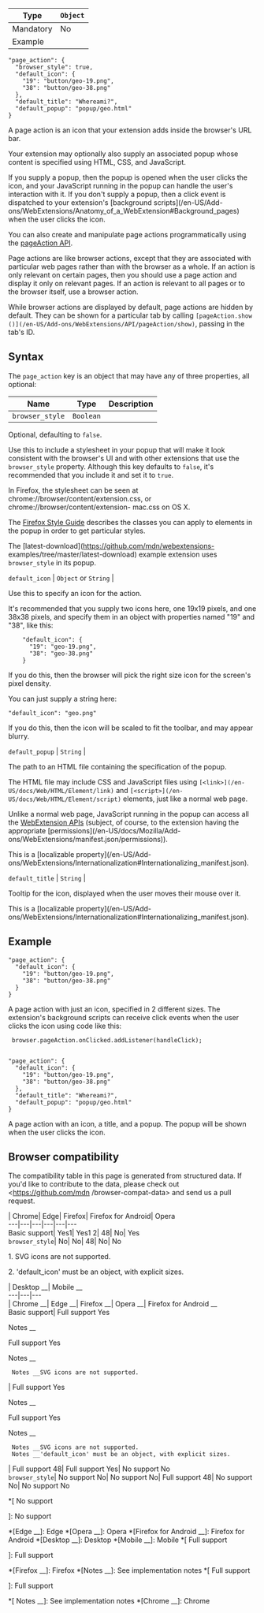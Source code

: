 Type | `Object`  
---|---  
Mandatory | No  
Example |

    
    
    "page_action": {
      "browser_style": true,
      "default_icon": {
        "19": "button/geo-19.png",
        "38": "button/geo-38.png"
      },
      "default_title": "Whereami?",
      "default_popup": "popup/geo.html"
    }  
  
A page action is an icon that your extension adds inside the browser's URL
bar.

Your extension may optionally also supply an associated popup whose content is
specified using HTML, CSS, and JavaScript.

If you supply a popup, then the popup is opened when the user clicks the icon,
and your JavaScript running in the popup can handle the user's interaction
with it. If you don't supply a popup, then a click event is dispatched to your
extension's [background scripts](/en-US/Add-
ons/WebExtensions/Anatomy_of_a_WebExtension#Background_pages) when the user
clicks the icon.

You can also create and manipulate page actions programmatically using the
[pageAction API](/en-US/Add-ons/WebExtensions/API/pageAction).

Page actions are like browser actions, except that they are associated with
particular web pages rather than with the browser as a whole. If an action is
only relevant on certain pages, then you should use a page action and display
it only on relevant pages. If an action is relevant to all pages or to the
browser itself, use a browser action.

While browser actions are displayed by default, page actions are hidden by
default. They can be shown for a particular tab by calling `[pageAction.show
()](/en-US/Add-ons/WebExtensions/API/pageAction/show)`, passing in the tab's
ID.

## Syntax

The `page_action` key is an object that may have any of three properties, all
optional:

Name | Type | Description  
---|---|---  
`browser_style` | `Boolean` |

Optional, defaulting to `false`.

Use this to include a stylesheet in your popup that will make it look
consistent with the browser's UI and with other extensions that use the
`browser_style` property. Although this key defaults to `false`, it's
recommended that you include it and set it to `true`.

In Firefox, the stylesheet can be seen at
chrome://browser/content/extension.css, or chrome://browser/content/extension-
mac.css on OS X.

The [Firefox Style Guide](https://firefoxux.github.io/StyleGuide/#/controls)
describes the classes you can apply to elements in the popup in order to get
particular styles.

The [latest-download](https://github.com/mdn/webextensions-
examples/tree/master/latest-download) example extension uses `browser_style`
in its popup.  
  
`default_icon` | `Object` or `String` |

Use this to specify an icon for the action.

It's recommended that you supply two icons here, one 19x19 pixels, and one
38x38 pixels, and specify them in an object with properties named "19" and
"38", like this:

    
    
        "default_icon": {
          "19": "geo-19.png",
          "38": "geo-38.png"
        }

If you do this, then the browser will pick the right size icon for the
screen's pixel density.

You can just supply a string here:

    
    
    "default_icon": "geo.png"

If you do this, then the icon will be scaled to fit the toolbar, and may
appear blurry.  
  
`default_popup` | `String` |

The path to an HTML file containing the specification of the popup.

The HTML file may include CSS and JavaScript files using `[<link>](/en-
US/docs/Web/HTML/Element/link)` and `[<script>](/en-
US/docs/Web/HTML/Element/script)` elements, just like a normal web page.

Unlike a normal web page, JavaScript running in the popup can access all the
[WebExtension APIs](/en-US/Add-ons/WebExtensions/API) (subject, of course, to
the extension having the appropriate [permissions](/en-US/docs/Mozilla/Add-
ons/WebExtensions/manifest.json/permissions)).

This is a [localizable property](/en-US/Add-
ons/WebExtensions/Internationalization#Internationalizing_manifest.json).  
  
`default_title` | `String` |

Tooltip for the icon, displayed when the user moves their mouse over it.

This is a [localizable property](/en-US/Add-
ons/WebExtensions/Internationalization#Internationalizing_manifest.json).  
  
## Example

    
    
    "page_action": {
      "default_icon": {
        "19": "button/geo-19.png",
        "38": "button/geo-38.png"
      }
    }

A page action with just an icon, specified in 2 different sizes. The
extension's background scripts can receive click events when the user clicks
the icon using code like this:

    
    
     browser.pageAction.onClicked.addListener(handleClick);
    
    
    "page_action": {
      "default_icon": {
        "19": "button/geo-19.png",
        "38": "button/geo-38.png"
      },
      "default_title": "Whereami?",
      "default_popup": "popup/geo.html"
    }

A page action with an icon, a title, and a popup. The popup will be shown when
the user clicks the icon.

## Browser compatibility

The compatibility table in this page is generated from structured data. If
you'd like to contribute to the data, please check out <https://github.com/mdn
/browser-compat-data> and send us a pull request.

| Chrome| Edge| Firefox| Firefox for Android| Opera  
---|---|---|---|---|---  
Basic support|  Yes1|  Yes1 2| 48|  No|  Yes  
`browser_style`|  No|  No| 48|  No|  No  
  
1\. SVG icons are not supported.

2\. 'default_icon' must be an object, with explicit sizes.

| Desktop __| Mobile __  
---|---|---  
| Chrome __| Edge __| Firefox __| Opera __| Firefox for Android __  
Basic support|  Full support Yes

Notes __

Full support Yes

Notes __

     Notes __SVG icons are not supported.
|  Full support Yes

Notes __

Full support Yes

Notes __

     Notes __SVG icons are not supported.
     Notes __'default_icon' must be an object, with explicit sizes.
|  Full support 48|  Full support Yes|  No support No  
`browser_style`|  No support No|  No support No|  Full support 48|  No support
No|  No support No

  *[
No support

]: No support

  *[Edge __]: Edge
  *[Opera __]: Opera
  *[Firefox for Android __]: Firefox for Android
  *[Desktop __]: Desktop
  *[Mobile __]: Mobile
  *[
 Full support

]: Full support

  *[Firefox __]: Firefox
  *[Notes __]: See implementation notes
  *[
Full support

]: Full support

  *[ Notes __]: See implementation notes
  *[Chrome __]: Chrome


